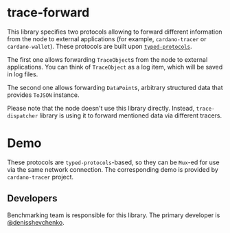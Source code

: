 # trace-forward

This library specifies two protocols allowing to forward different information from the node to external applications (for example, `cardano-tracer` or `cardano-wallet`). These protocols are built upon [`typed-protocols`](https://github.com/input-output-hk/typed-protocols).

The first one allows forwarding `TraceObject`s from the node to external applications. You can think of `TraceObject` as a log item, which will be saved in log files.

The second one allows forwarding `DataPoint`s, arbitrary structured data that provides `ToJSON` instance.

Please note that the node doesn't use this library directly. Instead, `trace-dispatcher` library is using it to forward mentioned data via different tracers.

# Demo

These protocols are `typed-protocols`-based, so they can be `Mux`-ed for use via the same network connection. The corresponding demo is provided by `cardano-tracer` project.

## Developers

Benchmarking team is responsible for this library. The primary developer is [@denisshevchenko](https://github.com/denisshevchenko).
